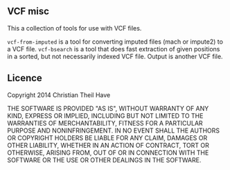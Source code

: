 ## VCF misc

This a collection of tools for use with VCF files.

`vcf-from-imputed` is a tool for converting imputed files (mach or impute2) to a VCF file. 
`vcf-bsearch` is a tool that does fast extraction of given positions in a sorted, but not necessarily indexed VCF file. Output is another VCF file.

## Licence

Copyright 2014 Christian Theil Have

THE SOFTWARE IS PROVIDED "AS IS", WITHOUT WARRANTY OF ANY KIND, EXPRESS OR IMPLIED, INCLUDING BUT NOT LIMITED TO THE WARRANTIES OF MERCHANTABILITY, FITNESS FOR A PARTICULAR PURPOSE AND NONINFRINGEMENT. IN NO EVENT SHALL THE AUTHORS OR COPYRIGHT HOLDERS BE LIABLE FOR ANY CLAIM, DAMAGES OR OTHER LIABILITY, WHETHER IN AN ACTION OF CONTRACT, TORT OR OTHERWISE, ARISING FROM, OUT OF OR IN CONNECTION WITH THE SOFTWARE OR THE USE OR OTHER DEALINGS IN THE SOFTWARE.
